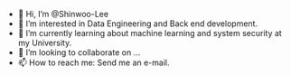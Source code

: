 - 👋 Hi, I’m @Shinwoo-Lee
- 👀 I’m interested in Data Engineering and Back end development.
- 🌱 I’m currently learning about machine learning and system security at my University.
- 💞️ I’m looking to collaborate on ...
- 📫 How to reach me: Send me an e-mail.

<!---
Shinwoo-Lee/Shinwoo-Lee is a ✨ special ✨ repository because its `README.md` (this file) appears on your GitHub profile.
You can click the Preview link to take a look at your changes.
--->
